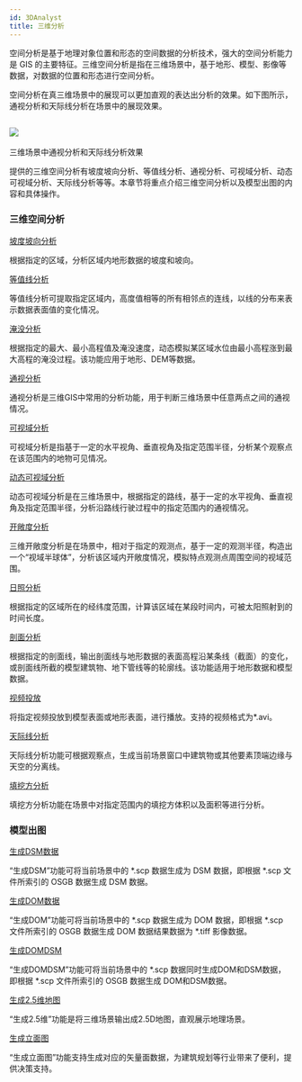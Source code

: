 ```yaml
---
id: 3DAnalyst
title: 三维分析
---
```

空间分析是基于地理对象位置和形态的空间数据的分析技术，强大的空间分析能力是 GIS
的主要特征。三维空间分析是指在三维场景中，基于地形、模型、影像等数据，对数据的位置和形态进行空间分析。

空间分析在真三维场景中的展现可以更加直观的表达出分析的效果。如下图所示，通视分析和天际线分析在场景中的展现效果。
  
  ![](img/3DSurface.png)  
---  
三维场景中通视分析和天际线分析效果  
  
提供的三维空间分析有坡度坡向分析、等值线分析、通视分析、可视域分析、动态可视域分析、天际线分析等等。本章节将重点介绍三维空间分析以及模型出图的内容和具体操作。

### 三维空间分析

[坡度坡向分析](Slope)

根据指定的区域，分析区域内地形数据的坡度和坡向。

[等值线分析](Contour)

等值线分析可提取指定区域内，高度值相等的所有相邻点的连线，以线的分布来表示数据表面值的变化情况。

[淹没分析](Flood3D)

根据指定的最大、最小高程值及淹没速度，动态模拟某区域水位由最小高程涨到最大高程的淹没过程。该功能应用于地形、DEM等数据。

[通视分析](VisibilityAnalyst3D)

通视分析是三维GIS中常用的分析功能，用于判断三维场景中任意两点之间的通视情况。

[可视域分析](Viewshed3D)

可视域分析是指基于一定的水平视角、垂直视角及指定范围半径，分析某个观察点在该范围内的地物可见情况。

[动态可视域分析](DynamicViewshed3D)

动态可视域分析是在三维场景中，根据指定的路线，基于一定的水平视角、垂直视角及指定范围半径，分析沿路线行驶过程中的指定范围内的通视情况。

[开敞度分析](ViewDome)

三维开敞度分析是在场景中，相对于指定的观测点，基于一定的观测半径，构造出一个“视域半球体”，分析该区域内开敞度情况，模拟特点观测点周围空间的视域范围。

[日照分析](SunshineAnalyst)

根据指定的区域所在的经纬度范围，计算该区域在某段时间内，可被太阳照射到的时间长度。

[剖面分析](ProfileAnalyst)

根据指定的剖面线，输出剖面线与地形数据的表面高程沿某条线（截面）的变化，或剖面线所截的模型建筑物、地下管线等的轮廓线。该功能适用于地形数据和模型数据。

[视频投放](VideoPlay)

将指定视频投放到模型表面或地形表面，进行播放。支持的视频格式为*.avi。

[天际线分析](Skyline)

天际线分析功能可根据观察点，生成当前场景窗口中建筑物或其他要素顶端边缘与天空的分离线。

[填挖方分析](CutFillGrid)

填挖方分析功能在场景中对指定范围内的填挖方体积以及面积等进行分析。

### 模型出图

[生成DSM数据](CreatDSM)

“生成DSM”功能可将当前场景中的 *.scp 数据生成为 DSM 数据，即根据 *.scp 文件所索引的 OSGB 数据生成 DSM 数据。

[生成DOM数据](CreatDOM)

“生成DOM”功能可将当前场景中的 *.scp 数据生成为 DOM 数据，即根据 *.scp 文件所索引的 OSGB 数据生成 DOM 数据结果数据为
*.tiff 影像数据。

[生成DOMDSM](GenerateDOMandDSM)

“生成DOMDSM”功能可将当前场景中的 *.scp 数据同时生成DOM和DSM数据，即根据 *.scp 文件所索引的 OSGB 数据生成
DOM和DSM数据。

[生成2.5维地图](Generate25DMap)

“生成2.5维”功能是将三维场景输出成2.5D地图，直观展示地理场景。

[生成立面图](StreetFacadeMap)

“生成立面图”功能支持生成对应的矢量面数据，为建筑规划等行业带来了便利，提供决策支持。



